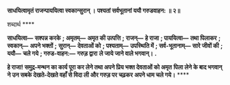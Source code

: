 **साधयित्वामृतं राजन्पाययित्वा स्वकान्सुरान् ।** **पश्यतां सर्वभूतानां ययौ गरुडवाहन: ॥ २॥** 

शब्दार्थ **** 

**साधयित्वा—** **सश्पन्न करके** **; अमृतम्—** **अमृत की उत्पत्ति** **; राजन्—** **हे राजा** **; पाययित्वा—** **तथा पिलाकर** **; स्वकान्—** **अपने भक्तों** **;** **सुरान्—** **देवताओं को** **; पश्यताम्—** **उपस्थिति में** **; सर्व-भूतानाम्—** **सारे जीवों की** **; ययौ—** **चले गये** **; गरुड-वाहन:—** **गरुड़ द्वारा** **ले जाये जाने वाले भगवान्।** **.** 

**हे राजा! समुद्र-मन्थन का कार्य पूरा कर लेने तथा अपने प्रिय भक्त देवताओं को अमृत** **पिला लेने के बाद भगवान् ने उन सबके देखते-देखते वहाँ से विदा ली और गरुड़ पर चढ़कर** **अपने धाम चले गये।** **** 